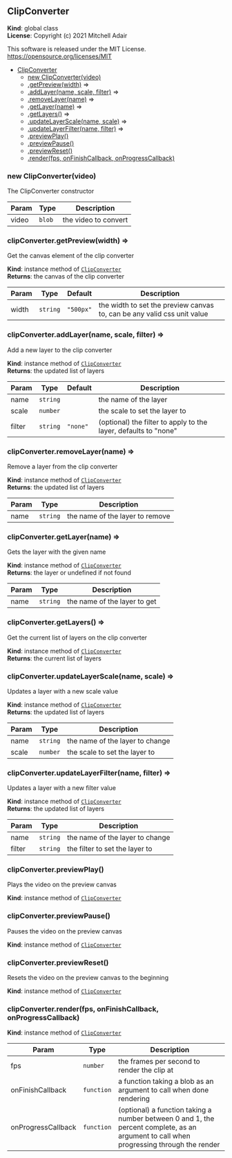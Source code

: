 <a name="ClipConverter"></a>

## ClipConverter
**Kind**: global class  
**License**: Copyright (c) 2021 Mitchell AdairThis software is released under the MIT License.https://opensource.org/licenses/MIT  

* [ClipConverter](#ClipConverter)
    * [new ClipConverter(video)](#new_ClipConverter_new)
    * [.getPreview(width)](#ClipConverter+getPreview) ⇒
    * [.addLayer(name, scale, filter)](#ClipConverter+addLayer) ⇒
    * [.removeLayer(name)](#ClipConverter+removeLayer) ⇒
    * [.getLayer(name)](#ClipConverter+getLayer) ⇒
    * [.getLayers()](#ClipConverter+getLayers) ⇒
    * [.updateLayerScale(name, scale)](#ClipConverter+updateLayerScale) ⇒
    * [.updateLayerFilter(name, filter)](#ClipConverter+updateLayerFilter) ⇒
    * [.previewPlay()](#ClipConverter+previewPlay)
    * [.previewPause()](#ClipConverter+previewPause)
    * [.previewReset()](#ClipConverter+previewReset)
    * [.render(fps, onFinishCallback, onProgressCallback)](#ClipConverter+render)

<a name="new_ClipConverter_new"></a>

### new ClipConverter(video)
The ClipConverter constructor


| Param | Type | Description |
| --- | --- | --- |
| video | <code>blob</code> | the video to convert |

<a name="ClipConverter+getPreview"></a>

### clipConverter.getPreview(width) ⇒
Get the canvas element of the clip converter

**Kind**: instance method of [<code>ClipConverter</code>](#ClipConverter)  
**Returns**: the canvas of the clip converter  

| Param | Type | Default | Description |
| --- | --- | --- | --- |
| width | <code>string</code> | <code>&quot;500px&quot;</code> | the width to set the preview canvas to, can be any valid css unit value |

<a name="ClipConverter+addLayer"></a>

### clipConverter.addLayer(name, scale, filter) ⇒
Add a new layer to the clip converter

**Kind**: instance method of [<code>ClipConverter</code>](#ClipConverter)  
**Returns**: the updated list of layers  

| Param | Type | Default | Description |
| --- | --- | --- | --- |
| name | <code>string</code> |  | the name of the layer |
| scale | <code>number</code> |  | the scale to set the layer to |
| filter | <code>string</code> | <code>&quot;none&quot;</code> | (optional) the filter to apply to the layer, defaults to "none" |

<a name="ClipConverter+removeLayer"></a>

### clipConverter.removeLayer(name) ⇒
Remove a layer from the clip converter

**Kind**: instance method of [<code>ClipConverter</code>](#ClipConverter)  
**Returns**: the updated list of layers  

| Param | Type | Description |
| --- | --- | --- |
| name | <code>string</code> | the name of the layer to remove |

<a name="ClipConverter+getLayer"></a>

### clipConverter.getLayer(name) ⇒
Gets the layer with the given name

**Kind**: instance method of [<code>ClipConverter</code>](#ClipConverter)  
**Returns**: the layer or undefined if not found  

| Param | Type | Description |
| --- | --- | --- |
| name | <code>string</code> | the name of the layer to get |

<a name="ClipConverter+getLayers"></a>

### clipConverter.getLayers() ⇒
Get the current list of layers on the clip converter

**Kind**: instance method of [<code>ClipConverter</code>](#ClipConverter)  
**Returns**: the current list of layers  
<a name="ClipConverter+updateLayerScale"></a>

### clipConverter.updateLayerScale(name, scale) ⇒
Updates a layer with a new scale value

**Kind**: instance method of [<code>ClipConverter</code>](#ClipConverter)  
**Returns**: the updated list of layers  

| Param | Type | Description |
| --- | --- | --- |
| name | <code>string</code> | the name of the layer to change |
| scale | <code>number</code> | the scale to set the layer to |

<a name="ClipConverter+updateLayerFilter"></a>

### clipConverter.updateLayerFilter(name, filter) ⇒
Updates a layer with a new filter value

**Kind**: instance method of [<code>ClipConverter</code>](#ClipConverter)  
**Returns**: the updated list of layers  

| Param | Type | Description |
| --- | --- | --- |
| name | <code>string</code> | the name of the layer to change |
| filter | <code>string</code> | the filter to set the layer to |

<a name="ClipConverter+previewPlay"></a>

### clipConverter.previewPlay()
Plays the video on the preview canvas

**Kind**: instance method of [<code>ClipConverter</code>](#ClipConverter)  
<a name="ClipConverter+previewPause"></a>

### clipConverter.previewPause()
Pauses the video on the preview canvas

**Kind**: instance method of [<code>ClipConverter</code>](#ClipConverter)  
<a name="ClipConverter+previewReset"></a>

### clipConverter.previewReset()
Resets the video on the preview canvas to the beginning

**Kind**: instance method of [<code>ClipConverter</code>](#ClipConverter)  
<a name="ClipConverter+render"></a>

### clipConverter.render(fps, onFinishCallback, onProgressCallback)
**Kind**: instance method of [<code>ClipConverter</code>](#ClipConverter)  

| Param | Type | Description |
| --- | --- | --- |
| fps | <code>number</code> | the frames per second to render the clip at |
| onFinishCallback | <code>function</code> | a function taking a blob as an argument to call when done rendering |
| onProgressCallback | <code>function</code> | (optional) a function taking a number between 0 and 1, the percent complete, as an argument to call when progressing through the render |

